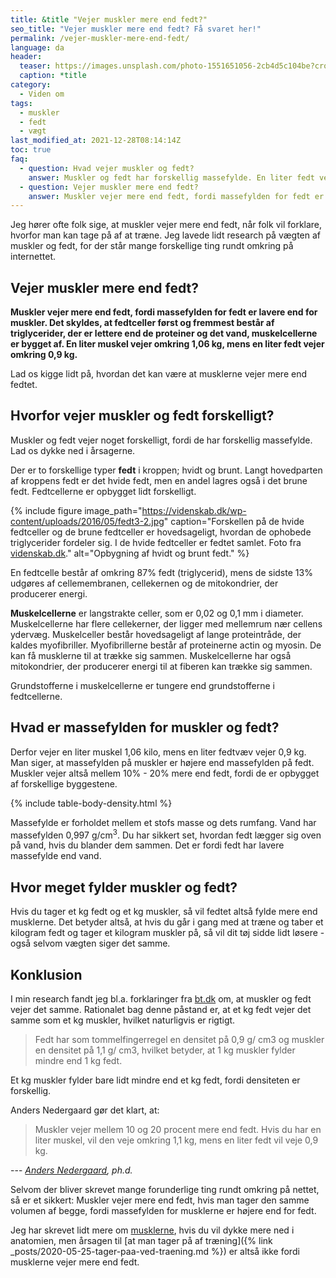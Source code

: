 ```yaml
---
title: &title "Vejer muskler mere end fedt?"
seo_title: "Vejer muskler mere end fedt? Få svaret her!"
permalink: /vejer-muskler-mere-end-fedt/
language: da
header:
  teaser: https://images.unsplash.com/photo-1551651056-2cb4d5c104be?crop=entropy&cs=tinysrgb&fm=jpg&ixlib=rb-1.2.1&raw_url=true&ixid=MnwxMjA3fDB8MHxwaG90by1wYWdlfHx8fGVufDB8fHx8&auto=format&fit=crop&h=300&w=400&q=10
  caption: *title
category:
  - Viden om
tags:
  - muskler
  - fedt
  - vægt
last_modified_at: 2021-12-28T08:14:14Z
toc: true
faq:
  - question: Hvad vejer muskler og fedt?
    answer: Muskler og fedt har forskellig massefylde. En liter fedt vejer omkring 0,9 kg, mens en liter muskel vejer omkring 1,06 kg.
  - question: Vejer muskler mere end fedt?
    answer: Muskler vejer mere end fedt, fordi massefylden for fedt er lavere end for muskler. Det skyldes, at fedtceller først og fremmest består af triglycerider, der er lettere end de proteiner og det vand, muskelcellerne er bygget af. En liter muskel vejer omkring 1,06 kg, mens en liter fedt vejer omkring 0,9 kg.
---
```


Jeg hører ofte folk sige, at muskler vejer mere end fedt, når folk vil forklare, hvorfor man kan tage på af at træne. Jeg lavede lidt research på vægten af muskler og fedt, for der står mange forskellige ting rundt omkring på internettet.

## Vejer muskler mere end fedt?

**Muskler vejer mere end fedt, fordi massefylden for fedt er lavere end for muskler. Det skyldes, at fedtceller først og fremmest består af triglycerider, der er lettere end de proteiner og det vand, muskelcellerne er bygget af. En liter muskel vejer omkring 1,06 kg, mens en liter fedt vejer omkring 0,9 kg.**

Lad os kigge lidt på, hvordan det kan være at musklerne vejer mere end fedtet.

## Hvorfor vejer muskler og fedt forskelligt?

Muskler og fedt vejer noget forskelligt, fordi de har forskellig massefylde. Lad os dykke ned i årsagerne.

Der er to forskellige typer **fedt** i kroppen; hvidt og brunt. Langt hovedparten af kroppens fedt er det hvide fedt, men en andel lagres også i det brune fedt. Fedtcellerne er opbygget lidt forskelligt.

{% include figure image_path="https://videnskab.dk/wp-content/uploads/2016/05/fedt3-2.jpg" caption="Forskellen på de hvide fedtceller og de brune fedtceller er hovedsageligt, hvordan de ophobede triglycerider fordeler sig. I de hvide fedtceller er fedtet samlet. Foto fra [videnskab.dk](https://videnskab.dk/krop-sundhed/hvidt-og-brunt-fedt-er-ikke-et-fedt/)." alt="Opbygning af hvidt og brunt fedt." %}

En fedtcelle består af omkring 87% fedt (triglycerid), mens de sidste 13% udgøres af cellemembranen, cellekernen og de mitokondrier, der producerer energi.

**Muskelcellerne** er langstrakte celler, som er 0,02 og 0,1 mm i diameter. Muskelcellerne har flere cellekerner, der ligger med mellemrum nær cellens ydervæg. Muskelceller består hovedsageligt af lange proteintråde, der kaldes myofibriller. Myofibrillerne består af proteinerne actin og myosin. De kan få musklerne til at trække sig sammen. Muskelcellerne har også mitokondrier, der producerer energi til at fiberen kan trække sig sammen.

Grundstofferne i muskelcellerne er tungere end grundstofferne i fedtcellerne.

## Hvad er massefylden for muskler og fedt?

Derfor vejer en liter muskel 1,06 kilo, mens en liter fedtvæv vejer 0,9 kg. Man siger, at massefylden på muskler er højere end massefylden på fedt. Muskler vejer altså mellem 10% - 20% mere end fedt, fordi de er opbygget af forskellige byggestene.

{% include table-body-density.html %}

Massefylde er forholdet mellem et stofs masse og dets rumfang. Vand har massefylden 0,997 g/cm<sup>3</sup>. Du har sikkert set, hvordan fedt lægger sig oven på vand, hvis du blander dem sammen. Det er fordi fedt har lavere massefylde end vand.

## Hvor meget fylder muskler og fedt?

Hvis du tager et kg fedt og et kg muskler, så vil fedtet altså fylde mere end musklerne. Det betyder altså, at hvis du går i gang med at træne og taber et kilogram fedt og tager et kilogram muskler på, så vil dit tøj sidde lidt løsere - også selvom vægten siger det samme.

## Konklusion

I min research fandt jeg bl.a. forklaringer fra [bt.dk](https://www.bt.dk/motion/andre-haardnakkede-myter) om, at muskler og fedt vejer det samme. Rationalet bag denne påstand er, at et kg fedt vejer det samme som et kg muskler, hvilket naturligvis er rigtigt.

> Fedt har som tommelfingerregel en densitet på 0,9 g/ cm3 og muskler en densitet på 1,1 g/ cm3, hvilket betyder, at 1 kg muskler fylder mindre end 1 kg fedt.

Et kg muskler fylder bare lidt mindre end et kg fedt, fordi densiteten er forskellig. 

Anders Nedergaard gør det klart, at:

> Muskler vejer mellem 10 og 20 procent mere end fedt. Hvis du har en liter muskel, vil den veje omkring 1,1 kg, mens en liter fedt vil veje 0,9 kg.

--- <cite>[Anders Nedergaard](https://www.alt.dk/sundhed/hvor-meget-mere-vejer-muskler-end-fedt), ph.d.</cite>

Selvom der bliver skrevet mange forunderlige ting rundt omkring på nettet, så er et sikkert: Muskler vejer mere end fedt, hvis man tager den samme volumen af begge, fordi massefylden for musklerne er højere end for fedt.

Jeg har skrevet lidt mere om [musklerne](/muskler/), hvis du vil dykke mere ned i anatomien, men årsagen til [at man tager på af træning]({% link _posts/2020-05-25-tager-paa-ved-traening.md %}) er altså ikke fordi musklerne vejer mere end fedt.
